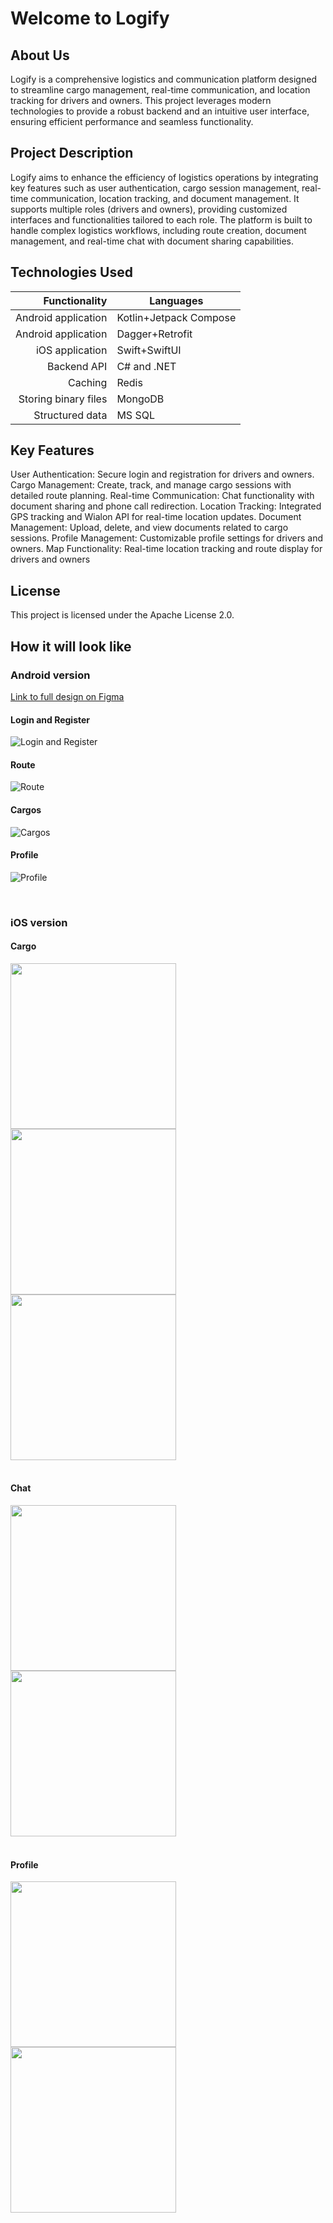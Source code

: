 # Welcome to Logify

## About Us

Logify is a comprehensive logistics and communication platform designed to streamline cargo management, real-time communication, and location tracking for drivers and owners. This project leverages modern technologies to provide a robust backend and an intuitive user interface, ensuring efficient performance and seamless functionality.

## Project Description

Logify aims to enhance the efficiency of logistics operations by integrating key features such as user authentication, cargo session management, real-time communication, location tracking, and document management. It supports multiple roles (drivers and owners), providing customized interfaces and functionalities tailored to each role. The platform is built to handle complex logistics workflows, including route creation, document management, and real-time chat with document sharing capabilities.

## Technologies Used

|    Functionality    |   Languages |
|--------------------:|-------------|
| Android application |Kotlin+Jetpack Compose|
| Android application |Dagger+Retrofit|
|   iOS application   |Swift+SwiftUI|
|     Backend API     | C# and .NET |
|       Caching       |    Redis    |
| Storing binary files|   MongoDB   |
|   Structured data   |    MS SQL   |


## Key Features

User Authentication: Secure login and registration for drivers and owners.
Cargo Management: Create, track, and manage cargo sessions with detailed route planning.
Real-time Communication: Chat functionality with document sharing and phone call redirection.
Location Tracking: Integrated GPS tracking and Wialon API for real-time location updates.
Document Management: Upload, delete, and view documents related to cargo sessions.
Profile Management: Customizable profile settings for drivers and owners.
Map Functionality: Real-time location tracking and route display for drivers and owners

## License

This project is licensed under the Apache License 2.0.

## How it will look like

### Android version

[Link to full design on Figma](https://www.figma.com/design/ii1N9CcCTpyrmEf3JUpfv0/Logistics?node-id=0-1&t=DT3O4Zk6lU830CUZ-0)

#### Login and Register
![Login and Register](./1.jpg)

#### Route
![Route](./2.jpg)

#### Cargos
![Cargos](./3.jpg)

#### Profile
![Profile](./4.jpg)

<br>

### iOS version


#### Cargo

<img src="https://github.com/user-attachments/assets/c0cb1867-6b90-4be2-8d26-020c2e673793" width="265" >
<img src="https://github.com/user-attachments/assets/0fc1add9-59e3-4738-8be1-c258d7660901" width="265" >
<img src="https://github.com/user-attachments/assets/274b6e2f-2bf2-4d20-9051-28d859627c54" width="265" >

<br>
<br>

#### Chat

<img src="https://github.com/user-attachments/assets/294941b4-3335-4459-9bc3-0b241e997692" width="265" >
<img src="https://github.com/user-attachments/assets/a7a42882-1b06-4078-871b-8045ff30701b" width="265" >

<br>
<br>

#### Profile

<img src="https://github.com/user-attachments/assets/bfdaa90b-8cb3-453a-b292-1eb2e0506195" width="265" >
<img src="https://github.com/user-attachments/assets/285d45bd-e0e1-479b-be64-6ff202dcc2a8" width="265" >
